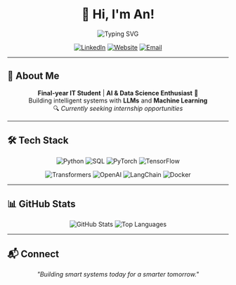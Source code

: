 <div align="center">
  
# 👋 Hi, I'm An!

<img src="https://readme-typing-svg.herokuapp.com?font=Fira+Code&weight=500&size=22&pause=1000&color=58A6FF&center=true&vCenter=true&width=500&lines=AI+%26+Data+Science+Enthusiast;Final-year+IT+Student;Building+Smart+Systems" alt="Typing SVG" />

[![LinkedIn](https://img.shields.io/badge/LinkedIn-0077B5?style=for-the-badge&logo=linkedin&logoColor=white)](https://www.linkedin.com/in/an-tranthanh/)
[![Website](https://img.shields.io/badge/Website-4285F4?style=for-the-badge&logo=google-chrome&logoColor=white)](https://an-tranthanh.me)
[![Email](https://img.shields.io/badge/Email-D14836?style=for-the-badge&logo=gmail&logoColor=white)](mailto:antranthanh904@gmail.com)

</div>

---

## 🎯 About Me  
<div align="center">

**Final-year IT Student** | **AI & Data Science Enthusiast** 🤖  
Building intelligent systems with **LLMs** and **Machine Learning**  
🔍 *Currently seeking internship opportunities*

</div>

---

## 🛠 Tech Stack
<div align="center">

![Python](https://img.shields.io/badge/Python-3776AB?style=for-the-badge&logo=python&logoColor=white)
![SQL](https://img.shields.io/badge/SQL-4479A1?style=for-the-badge&logo=mysql&logoColor=white)
![PyTorch](https://img.shields.io/badge/PyTorch-EE4C2C?style=for-the-badge&logo=pytorch&logoColor=white)
![TensorFlow](https://img.shields.io/badge/TensorFlow-FF6F00?style=for-the-badge&logo=tensorflow&logoColor=white)

![Transformers](https://img.shields.io/badge/🤗_Transformers-FFD21E?style=for-the-badge)
![OpenAI](https://img.shields.io/badge/OpenAI-412991?style=for-the-badge&logo=openai&logoColor=white)
![LangChain](https://img.shields.io/badge/LangChain-1C3C3C?style=for-the-badge)
![Docker](https://img.shields.io/badge/Docker-2496ED?style=for-the-badge&logo=docker&logoColor=white)

</div>  

---

## 📊 GitHub Stats
<div align="center">

![GitHub Stats](https://github-readme-stats.vercel.app/api?username=ThanhAn-Tran&show_icons=true&theme=tokyonight&hide_border=true)
![Top Languages](https://github-readme-stats.vercel.app/api/top-langs/?username=ThanhAn-Tran&layout=compact&theme=tokyonight&hide_border=true)

</div>

---

## 📬 Connect  
<div align="center">

*"Building smart systems today for a smarter tomorrow."*  

</div>
